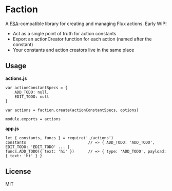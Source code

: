 # Faction

A [FSA](https://github.com/acdlite/flux-standard-action)-compatible library for
creating and managing Flux actions. Early WIP!

* Act as a single point of truth for action constants
* Export an actionCreator function for each action (named after the constant)
* Your constants and action creators live in the same place


## Usage

**actions.js**
```
var actionConstantSpecs = {
    ADD_TODO: null,
    EDIT_TODO: null
}

var actions = faction.create(actionConstantSpecs, options)

module.exports = actions
```

**app.js**
```
let { constants, funcs } = require('./actions')
constants                           // => { ADD_TODO: 'ADD_TODO', EDIT_TODO: 'EDIT_TODO' ... }
funcs.ADD_TODO({ text: 'hi' })      // => { type: 'ADD_TODO', payload: { text: 'hi' } }
```

## License

MIT
